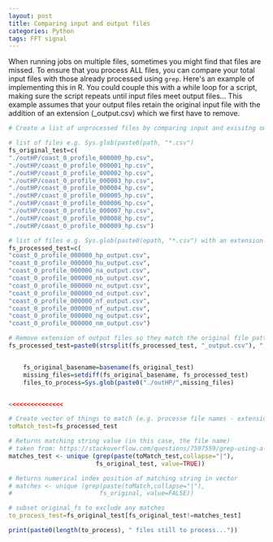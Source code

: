 ```yaml
---
layout: post
title: Comparing input and output files
categories: Python
tags: FFT signal
---
```


When running jobs on multiple files, sometimes you might find that files are missed. To ensure that you process ALL files, you can compare your total input files with those already processed using `grep`. Here's an example of implementing this in R. You could couple this with a while loop for a script, making sure the script repeats until input files meet output files... This example assumes that your output files retain the original input file with the addition of an extension (\_output.csv) which we first have to remove.

```R
# Create a list of unprocessed files by comparing input and exisitng output files

# list of files e.g. Sys.glob(paste0(path, "*.csv")
fs_original_test=c(
"./outHP/coast_0_profile_000000_hp.csv",
"./outHP/coast_0_profile_000001_hp.csv",
"./outHP/coast_0_profile_000002_hp.csv",
"./outHP/coast_0_profile_000003_hp.csv",
"./outHP/coast_0_profile_000004_hp.csv",
"./outHP/coast_0_profile_000005_hp.csv",
"./outHP/coast_0_profile_000006_hp.csv",
"./outHP/coast_0_profile_000007_hp.csv",
"./outHP/coast_0_profile_000008_hp.csv",
"./outHP/coast_0_profile_000009_hp.csv")

# list of files e.g. Sys.glob(paste0(opath, "*.csv") with an extension 
fs_processed_test=c(
"coast_0_profile_000000_hp_output.csv",
"coast_0_profile_000000_hu_output.csv",
"coast_0_profile_000000_na_output.csv",
"coast_0_profile_000000_nb_output.csv",
"coast_0_profile_000000_nc_output.csv",
"coast_0_profile_000000_nd_output.csv",
"coast_0_profile_000000_nf_output.csv",
"coast_0_profile_000000_nf_output.csv",
"coast_0_profile_000000_ng_output.csv",
"coast_0_profile_000000_nm_output.csv")

# Remove extension of output files so they match the original file pattern
fs_processed_test=paste0(strsplit(fs_processed_test, "_output.csv"), ".csv")


	fs_original_basename=basename(fs_original_test)
	missing_files=setdiff(fs_original_basename, fs_processed_test)
	files_to_process=Sys.glob(paste0("./outHP/",missing_files)


<<<<<<<<<<<<<<<

# Create vector of things to match (e.g. processe file names - extensions have been removed)
toMatch_test=fs_processed_test

# Returns matching string value (in this case, the file name)
# taken from: https://stackoverflow.com/questions/7597559/grep-using-a-character-vector-with-multiple-patterns
matches_test <- unique (grep(paste(toMatch_test,collapse="|"), 
                        fs_original_test, value=TRUE))

# Returns numerical index position of matching string in vector
# matches <- unique (grep(paste(toMatch,collapse="|"), 
#                        fs_original, value=FALSE))

# subset original_fs to exclude any matches
to_process_test=fs_original_test[fs_original_test!=matches_test]

print(paste0(length(to_process), " files still to process..."))
```

